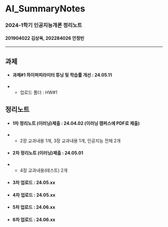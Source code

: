# AI_SummaryNotes
### 2024-1학기 인공지능개론 정리노트
#### 201904022 김상옥, 202284026 안정빈

----
## 과제
- #### 과제#1 하이퍼피라미터 튜닝 및 학습률 개선 : 24.05.11
- - 업로드 폴더 : HW#1

## 정리노트
- #### 1차 정리노트 (이러닝)제출 : 24.04.02 (이러닝 캠퍼스에 PDF로 제출)
- - 2장 교과내용 1개, 3장 교과내용 1개, 인공지능 전체 2개
- #### 2차 정리노트 (이러닝)제출 : 24.05.01
- - 4장 교과내용(테스트) 2개
- #### 3차 업로드 : 24.05.xx 
- #### 4차 업로드 : 24.05.xx 
- #### 5차 업로드 : 24.06.xx 
- #### 6차 업로드 : 24.06.xx 


